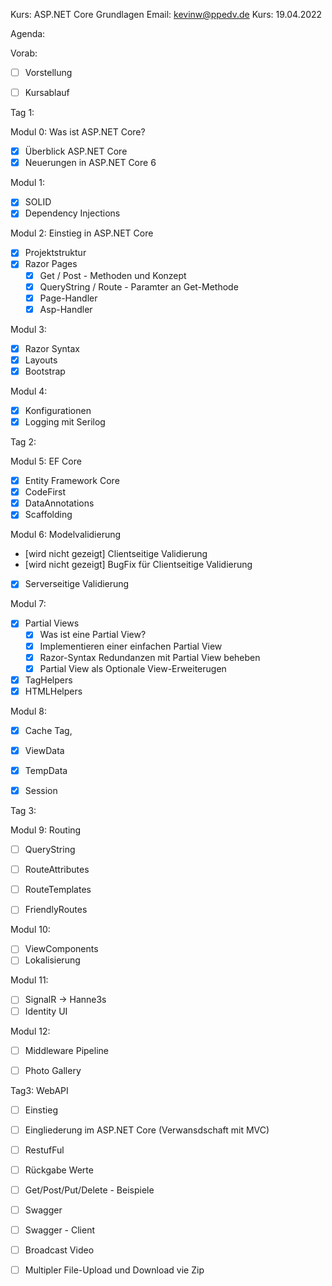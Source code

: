 Kurs:       ASP.NET Core Grundlagen
Email:      kevinw@ppedv.de
Kurs:       19.04.2022


Agenda: 

Vorab:
- [ ] Vorstellung
- [ ] Kursablauf


Tag 1:

Modul 0: Was ist ASP.NET Core?
- [x] Überblick ASP.NET Core
- [x] Neuerungen in ASP.NET Core 6

Modul 1:
- [x] SOLID 
- [x] Dependency Injections

Modul 2: Einstieg in ASP.NET Core
- [x] Projektstruktur
- [x] Razor Pages
    - [x] Get / Post - Methoden und Konzept
    - [x] QueryString / Route - Paramter an Get-Methode
    - [x] Page-Handler 
    - [x] Asp-Handler

Modul 3: 
- [x] Razor Syntax
- [x] Layouts
- [x] Bootstrap

Modul 4:
- [x] Konfigurationen
- [x] Logging mit Serilog
  
Tag 2:



Modul 5: EF Core
- [x] Entity Framework Core
- [x] CodeFirst
- [x] DataAnnotations
- [x] Scaffolding

Modul 6: Modelvalidierung
- [wird nicht gezeigt]  Clientseitige Validierung
- [wird nicht gezeigt]  BugFix für Clientseitige Validierung
- [x]  Serverseitige Validierung


Modul 7: 
- [x] Partial Views
    - [x] Was ist eine Partial View?
    - [x] Implementieren einer einfachen Partial View
    - [x] Razor-Syntax Redundanzen mit Partial View beheben 
    - [x] Partial View als Optionale View-Erweiterugen 

- [x] TagHelpers
- [x] HTMLHelpers

Modul 8:
- [x] Cache Tag,
- [x] ViewData
- [x] TempData
- [x] Session



Tag 3:


Modul 9: Routing
- [ ] QueryString
- [ ] RouteAttributes
- [ ] RouteTemplates
- [ ] FriendlyRoutes


Modul 10: 
- [ ] ViewComponents
- [ ] Lokalisierung
  
Modul 11: 
- [ ] SignalR -> Hanne3s
- [ ] Identity UI 

Modul 12:
- [ ] Middleware Pipeline
- [ ] Photo Gallery


Tag3: 
WebAPI 
- [ ] Einstieg 
- [ ] Eingliederung im ASP.NET Core (Verwansdschaft mit MVC)

- [ ] RestufFul 
- [ ] Rückgabe Werte
- [ ] Get/Post/Put/Delete - Beispiele
- [ ] Swagger
- [ ] Swagger - Client 
- [ ] Broadcast Video 
- [ ] Multipler File-Upload und Download vie Zip


















